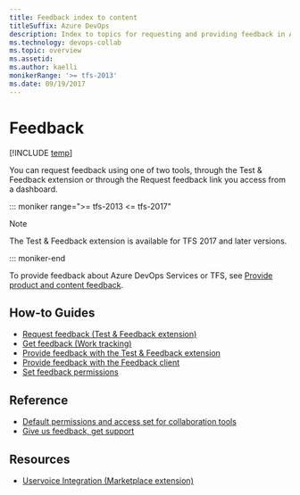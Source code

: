 ```yaml
---
title: Feedback index to content
titleSuffix: Azure DevOps 
description: Index to topics for requesting and providing feedback in Azure DevOps & Team Foundation Server  
ms.technology: devops-collab
ms.topic: overview
ms.assetid:  
ms.author: kaelli
monikerRange: '>= tfs-2013'
ms.date: 09/19/2017
---
```


# Feedback

[!INCLUDE [temp](../../includes/version-vsts-tfs-all-versions.md)]

You can request feedback using one of two tools, through the Test & Feedback extension or through the Request feedback link you access from a dashboard.

::: moniker range=">= tfs-2013 <= tfs-2017"

> [!NOTE]  
> The Test & Feedback extension is available for TFS 2017 and later versions.

::: moniker-end

To provide feedback about Azure DevOps Services or TFS, see [Provide product and content feedback](/azure/devops/user-guide/provide-feedback?toc=/azure/devops/project/feedback/toc.json&bc=/azure/devops/project/feedback/breadcrumb/toc.json).

## How-to Guides

- [Request feedback (Test & Feedback extension)](/azure/devops/test/request-stakeholder-feedback?toc=/azure/devops/project/feedback/toc.json&bc=/azure/devops/project/feedback/breadcrumb/toc.json)
- [Get feedback (Work tracking)](get-feedback.md)
- [Provide feedback with the Test & Feedback extension](/azure/devops/test/provide-stakeholder-feedback?toc=/azure/devops/project/feedback/toc.json&bc=/azure/devops/project/feedback/breadcrumb/toc.json)
- [Provide feedback with the Feedback client](give-feedback.md)
- [Set feedback permissions](give-permissions-feedback.md)

## Reference

- [Default permissions and access set for collaboration tools](..//wiki/wiki-readme-permissions.md?toc=/azure/devops/project/feedback/toc.json&bc=/azure/devops/notifications/project/feedback/toc.json)
- [Give us feedback, get support](../../user-guide/provide-feedback.md?toc=/azure/devops/project/feedback/toc.json&bc=/azure/devops/project/feedback/breadcrumb/toc.json)

## Resources

- [Uservoice Integration (Marketplace extension)](https://marketplace.visualstudio.com/items?itemName=ms-vsts.services-uservoice)
